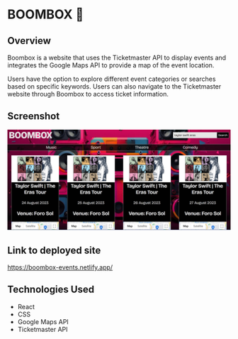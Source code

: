 # BOOMBOX :musical_note:

## Overview

Boombox is a website that uses the Ticketmaster API to display events and integrates the Google Maps API to provide a map of the event location.

Users have the option to explore different event categories or searches based on specific keywords. Users can also navigate to the Ticketmaster website through Boombox to access ticket information.

## Screenshot

<p align="center">
  <img src="/src/images/boombox-screenshot.jpg" width="1000" height="auto" title="screenshot of application">
</p>

## Link to deployed site

https://boombox-events.netlify.app/

## Technologies Used

- React
- CSS
- Google Maps API
- Ticketmaster API
